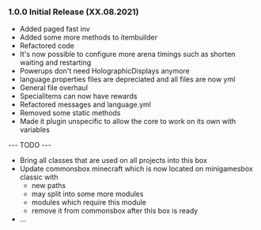 ### 1.0.0 Initial Release (XX.08.2021)
* Added paged fast inv
* Added some more methods to itembuilder
* Refactored code
* It's now possible to configure more arena timings such as shorten waiting and restarting
* Powerups don't need HolographicDisplays anymore
* language.properties files are depreciated and all files are now yml
* General file overhaul
* Specialitems can now have rewards
* Refactored messages and language.yml
* Removed some static methods
* Made it plugin unspecific to allow the core to work on its own with variables

--- TODO --- 
- Bring all classes that are used on all projects into this box
- Update commonsbox minecraft which is now located on minigamesbox classic with
  - new paths
  - may split into some more modules
  - modules which require this module
  - remove it from commonsbox after this box is ready
- ... 

